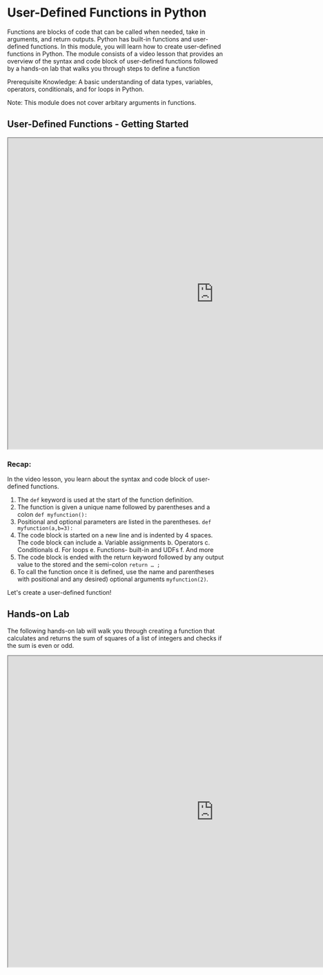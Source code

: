 # User-Defined Functions in Python

Functions are blocks of code that can be called when needed, take in arguments, and return outputs. Python has built-in functions and user-defined functions. In this module, you will learn how to create user-defined functions in Python. The module consists of a video lesson that provides an overview of the syntax and code block of user-defined functions followed by a hands-on lab that walks you through steps to define a function

Prerequisite Knowledge: A basic understanding of data types, variables, operators, conditionals, and for loops in Python.

Note: This module does not cover arbitary arguments in functions.

## User-Defined Functions - Getting Started

<iframe width="951" height="721" src="https://www.youtube.com/embed/Zi7sStdRkCw?rel=0" frameborder="1" allowfullscreen></iframe>

### Recap:
In the video lesson, you learn about the syntax and code block of user-defined functions. 

1.	The `def` keyword is used at the start of the function definition.
2.	The function is given a unique name followed by parentheses and a colon `def myfunction():`
3.	Positional and optional parameters are listed in the parentheses. `def myfunction(a,b=3):`
4.	The code block is started on a new line and is indented by 4 spaces. The code block can include
a.	Variable assignments
b.	Operators
c.	Conditionals
d.	For loops
e.	Functions- built-in and UDFs
f.	And more
5.	The code block is ended with the return keyword followed by any output value to the stored and the semi-colon `return … ;`
6.	To call the function once it is defined, use the name and parentheses with positional and any desired) optional arguments `myfunction(2)`.

Let's create a user-defined function!

## Hands-on Lab

The following hands-on lab will walk you through creating a function that calculates and returns the sum of squares of a list of integers and checks if the sum is even or odd.

<iframe width="951" height="721" src="https://www.katacoda.com/embed/sdheda/udf_python" frameborder="1" allowfullscreen></iframe>
